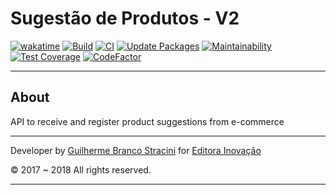 # Sugestão de Produtos - V2

[![wakatime](https://wakatime.com/badge/github/InovacaoMediaBrasil/SugestaoDeProdutos.V2.svg)](https://wakatime.com/badge/github/InovacaoMediaBrasil/SugestaoDeProdutos.V2)
[![Build](https://github.com/InovacaoMediaBrasil/SugestaoDeProdutos.V2/actions/workflows/build.yml/badge.svg)](https://github.com/InovacaoMediaBrasil/SugestaoDeProdutos.V2/actions/workflows/build.yml)
[![CI](https://github.com/InovacaoMediaBrasil/SugestaoDeProdutos.V2/actions/workflows/build-deploy.yml/badge.svg)](https://github.com/InovacaoMediaBrasil/SugestaoDeProdutos.V2/actions/workflows/build-deploy.yml)
[![Update Packages](https://github.com/InovacaoMediaBrasil/SugestaoDeProdutos.V2/actions/workflows/update-packages.yml/badge.svg)](https://github.com/InovacaoMediaBrasil/SugestaoDeProdutos.V2/actions/workflows/update-packages.yml)
[![Maintainability](https://api.codeclimate.com/v1/badges/e16042dd644cfee66864/maintainability)](https://codeclimate.com/github/InovacaoMediaBrasil/SugestaoDeProdutos.V2/maintainability)
[![Test Coverage](https://api.codeclimate.com/v1/badges/e16042dd644cfee66864/test_coverage)](https://codeclimate.com/github/InovacaoMediaBrasil/SugestaoDeProdutos.V2/test_coverage)
[![CodeFactor](https://www.codefactor.io/repository/github/InovacaoMediaBrasil/SugestaoDeProdutos.V2/badge)](https://www.codefactor.io/repository/github/InovacaoMediaBrasil/SugestaoDeProdutos.V2)

---

## About

API to receive and register product suggestions from e-commerce

---

Developer by [Guilherme Branco Stracini](https://www.guilhermebranco.com.br) for [Editora Inovação](https://www.editorainovacao.com.br) 

© 2017 ~ 2018 All rights reserved.

---
